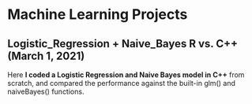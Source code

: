 # Machine Learning Projects

## Logistic_Regression + Naive_Bayes R vs. C++ (March 1, 2021)

Here **I coded a Logistic Regression and Naive Bayes model in C++** from scratch, and compared the performance against the built-in glm() and naiveBayes() functions.


